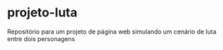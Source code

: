 # projeto-luta
 Repositório para um projeto de página web simulando um cenário de luta entre dois personagens
